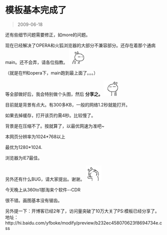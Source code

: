 # 模板基本完成了 

> 2009-06-18

<div class="pcs-article-content_ptkaiapt4bxy_baiduscarticle" id="detailArticleContent_ptkaiapt4bxy_baiduscarticle">
 <p>
  还有些细节问题需要修正，如more的问题。
 </p>
 <p>
  现在已经解决了OPERA和火狐浏览器的大部分不兼容部分。还存在着那个通病main。还不会弄，请各位指教。
  <img src="images/820796ae8385a4aeef38d5deb6b0ad7f.jpg"/>
 </p>
 <p>
  （就是在ff和opera下，main跑到最上面了。。。）
 </p>
 <p>
  等全部做好后，我会特别做个头图，然后
  <strong>
   分享之。
   <img src="images/ce53b0130e3fee345f431ca694b288e4.jpg"/>
  </strong>
 </p>
 <p>
  目前就是背景有点大。有300多KB，一般的网络1.2秒就能打开。
 </p>
 <p>
  如果去掉缓存，打开该页约需4秒。比较慢了。
 </p>
 <p>
  背景是在压缩不了。按就算了，以最优网速为准吧~
 </p>
 <p>
  本网页分辨率为1024*768以上
 </p>
 <p>
  最优为1280*1024.
 </p>
 <p>
  浏览器为IE7最佳。
 </p>
 <p>
  另外还有什么BUG，请大家提出。谢谢。
  <img src="images/5c2758f6e5c3c3a4bfb048e019b89ccb.jpg"/>
 </p>
 <p>
 </p>
 <p>
  今天晚上从360to1那淘来个软件--CDR
 </p>
 <p>
  很不错。画图基本没有锯齿。
 </p>
 另外提一下：开博客已经2年了，访问量突破了10万大关了PS:模板已经分享了。地址：http://hi.baidu.com/yfboke/modify/preview/b232ec458070623f8694734e.css
</div>


